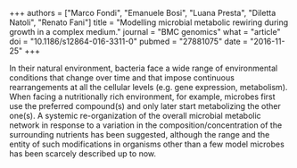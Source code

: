 +++
authors = ["Marco Fondi", "Emanuele Bosi", "Luana Presta", "Diletta Natoli", "Renato Fani"]
title = "Modelling microbial metabolic rewiring during growth in a complex medium."
journal = "BMC genomics"
what = "article"
doi = "10.1186/s12864-016-3311-0"
pubmed = "27881075"
date = "2016-11-25"
+++

In their natural environment, bacteria face a wide range of environmental conditions that change over time and that impose continuous rearrangements at all the cellular levels (e.g. gene expression, metabolism). When facing a nutritionally rich environment, for example, microbes first use the preferred compound(s) and only later start metabolizing the other one(s). A systemic re-organization of the overall microbial metabolic network in response to a variation in the composition/concentration of the surrounding nutrients has been suggested, although the range and the entity of such modifications in organisms other than a few model microbes has been scarcely described up to now.